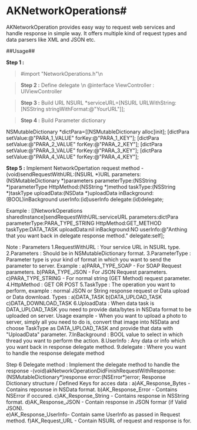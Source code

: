 # AKNetworkOperations#
AKNetworkOperation provides easy way to request web services and handle response in simple way. It offers multiple kind of request types and data parsers like XML and JSON etc.


##Usage##

**Step 1 :**
>#import "NetworkOperations.h"\n

>**Step 2 :** Define delegate \n
>@interface ViewController : UIViewController<NetworkOperationDelegate>

>**Step 3 :** Build URL
>NSURL *serviceURL=[NSURL URLWithString:[NSString stringWithFormat:@"YourURL"]];

>**Step 4 :** Build Parameter dictionary

NSMutableDictionary *dictPara=[[NSMutableDictionary alloc]init];
    [dictPara setValue:@"PARA_1_VALUE" forKey:@"PARA_1_KEY"];
    [dictPara setValue:@"PARA_2_VALUE" forKey:@"PARA_2_KEY"];
    [dictPara setValue:@"PARA_3_VALUE" forKey:@"PARA_3_KEY"];
    [dictPara setValue:@"PARA_4_VALUE" forKey:@"PARA_4_KEY"];
    

**Step 5 :** Implement NetworkOpertation request method
-(void)sendRequestWithURL:(NSURL *)URL parameters:(NSMutableDictionary *)parameters parameterType:(NSString *)parameterType HttpMethod:(NSString *)method taskType:(NSString *)taskType uploadData:(NSData *)uploadData inBackground:(BOOL)inBackground userInfo:(id)userInfo delegate:(id)delegate;

Example :
[[NetworkOperations sharedInstance]sendRequestWithURL:serviceURL parameters:dictPara parameterType:PARA_TYPE_STRING HttpMethod:GET_METHOD taskType:DATA_TASK uploadData:nil inBackground:NO userInfo:@"Anthing that you want back in delegate response method." delegate:self];

Note : Parameters
1.RequestWithURL  : Your service URL in NSURL type.
2.Parameters      : Should be in NSMutableDictionary format.
3.ParameterType   : Parameter type is your kind of format in which you want to send the parameter to server.
  Example :
  a)PARA_TYPE_SOAP - For SOAP Request parameters.
  b)PARA_TYPE_JSON - For JSON Request parameters.
  c)PARA_TYPE_STRING - For normal string (GET Method) request parameter.
4.HttpMethod      : GET OR POST
5.TaskType        : The operation you want to perform, example : normal JSON or String response request or Data upload or Data download.
  Types :
    a)DATA_TASK
    b)DATA_UPLOAD_TASK
    c)DATA_DOWNLOAD_TASK
6.UploadData      : When data task is DATA_UPLOAD_TASK you need to provide data/bytes in NSData format to be uploaded on server.
  Usage example - When you want to upload a photo to server, simply all you need to do is, convert that image into NSData and choose TaskType as DATA_UPLOAD_TASK and provide that data with "UploadData" parameter.
7.InBackground    : BOOL value to select in which thread you want to perform the action.
8.UserInfo        : Any data or info which you want back in response delegate method.
9.delegate        : Where you want to handle the response delegate method

Step 6 Delegate method    : Implement the delegate method to handle the response 
-(void)akNetworkOperationDidFinishRequestWithResponse:(NSMutableDictionary*)response error:(NSError*)error;
Response Dictionary structure / Defined Keys for acces data :
    a)AK_Response_Bytes   - Contains reposnse in NSData format.
    b)AK_Response_Error   - Contains NSError if occured.
    c)AK_Response_String  - Contains response in NSString format.
    d)AK_Response_JSON    - Contain response in JSON formar (if Valid JSON).  
    e)AK_Response_UserInfo- Contain same UserInfo as passed in Request method.
    f)AK_Request_URL      - Contain NSURL of request and response is for.
    
  




